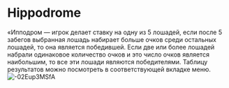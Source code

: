 # Hippodrome
«Ипподром — игрок делает ставку на одну из 5 лошадей, если после 5 забегов выбранная лошадь набирает больше очков среди остальных лошадей, то она является победившей.
Если две или более лошадей набрали одинаковое количество очков и это число очков является наибольшим, то все эти лошади являются победителями. 
Таблицу результатов можно посмотреть в соответствующей вкладке меню.
![-02Eup3MSfA](https://user-images.githubusercontent.com/57949020/174152881-0a09806d-d824-46bc-a9e7-a742cc0640ec.jpg)
